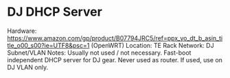 # DJ DHCP Server

Hardware: https://www.amazon.com/gp/product/B07794JRC5/ref=ppx_yo_dt_b_asin_title_o00_s00?ie=UTF8&psc=1 (OpenWRT)
Location: TE Rack
Network: DJ Subnet/VLAN
Notes: Usually not used / not necessary. Fast-boot independent DHCP server for DJ gear. Never used as router. If used, use on DJ VLAN only.